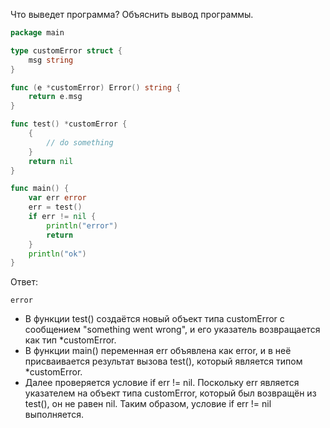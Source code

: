 Что выведет программа? Объяснить вывод программы.

```go
package main

type customError struct {
	msg string
}

func (e *customError) Error() string {
	return e.msg
}

func test() *customError {
	{
		// do something
	}
	return nil
}

func main() {
	var err error
	err = test()
	if err != nil {
		println("error")
		return
	}
	println("ok")
}
```

Ответ:
```
error
```
- В функции test() создаётся новый объект типа customError с сообщением "something went wrong", и его указатель возвращается как тип *customError.
- В функции main() переменная err объявлена как error, и в неё присваивается результат вызова test(), который является типом *customError.
- Далее проверяется условие if err != nil. Поскольку err является указателем на объект типа customError, который был возвращён из test(), он не равен nil. Таким образом, условие if err != nil выполняется.
